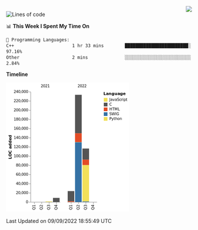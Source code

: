<img align="right" src="https://count.getloli.com/get/@:TauCeti0207?theme=rule34">

<!--START_SECTION:waka-->
![Lines of code](https://img.shields.io/badge/From%20Hello%20World%20I%27ve%20Written-383%20Thousand%20lines%20of%20code-blue)

📊 **This Week I Spent My Time On** 

```text
💬 Programming Languages: 
C++                      1 hr 33 mins        ████████████████████████░   97.16% 
Other                    2 mins              ░░░░░░░░░░░░░░░░░░░░░░░░░   2.84%

```

**Timeline**

![Chart not found](https://raw.githubusercontent.com/TauCeti0207/TauCeti0207/main/charts/bar_graph.png) 


 Last Updated on 09/09/2022 18:55:49 UTC
<!--END_SECTION:waka-->



